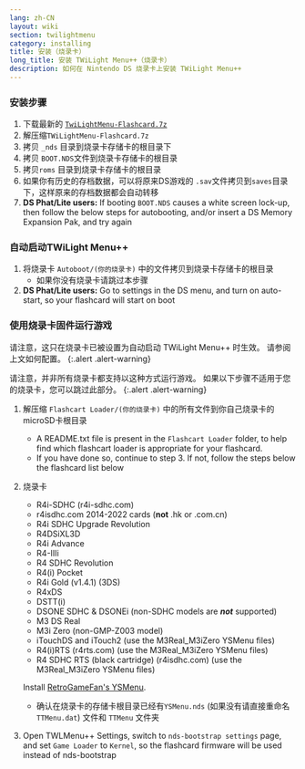 ```yaml
---
lang: zh-CN
layout: wiki
section: twilightmenu
category: installing
title: 安装（烧录卡）
long_title: 安装 TWiLight Menu++（烧录卡）
description: 如何在 Nintendo DS 烧录卡上安装 TWiLight Menu++
---
```


### 安装步骤
1. 下载最新的 [`TwiLightMenu-Flashcard.7z`](https://github.com/DS-Homebrew/TWiLightMenu/releases/latest/download/TWiLightMenu-Flashcard.7z)
1. 解压缩`TWiLightMenu-Flashcard.7z`
1. 拷贝 `_nds` 目录到烧录卡存储卡的根目录下
1. 拷贝 `BOOT.NDS`文件到烧录卡存储卡的根目录
1. 拷贝`roms` 目录到烧录卡存储卡的根目录
1. 如果你有历史的存档数据，可以将原来DS游戏的 `.sav`文件拷贝到`saves`目录下，这样原来的存档数据都会自动转移
1. **DS Phat/Lite users:** If booting `BOOT.NDS` causes a white screen lock-up, then follow the below steps for autobooting, and/or insert a DS Memory Expansion Pak, and try again

### 自动启动TWiLight Menu++
1. 将烧录卡 `Autoboot/(你的烧录卡)` 中的文件拷贝到烧录卡存储卡的根目录
   - 如果你没有烧录卡请跳过本步骤
1. **DS Phat/Lite users:** Go to settings in the DS menu, and turn on auto-start, so your flashcard will start on boot

### 使用烧录卡固件运行游戏

请注意，这只在烧录卡已被设置为自动启动 TWiLight Menu++ 时生效。 请参阅上文如何配置。
{:.alert .alert-warning}

请注意，并非所有烧录卡都支持以这种方式运行游戏。 如果以下步骤不适用于您的烧录卡，您可以跳过此部分。
{:.alert .alert-warning}

1. 解压缩 `Flashcart Loader/(你的烧录卡)` 中的所有文件到你自己烧录卡的microSD卡根目录
   - A README.txt file is present in the `Flashcart Loader` folder, to help find which flashcart loader is appropriate for your flashcard.
   - If you have done so, continue to step 3. If not, follow the steps below the flashcard list below

1. 烧录卡
   - R4i-SDHC (r4i-sdhc.com)
   - r4isdhc.com 2014-2022 cards (**not** .hk or .com.cn)
   - R4i SDHC Upgrade Revolution
   - R4DSiXL3D
   - R4i Advance
   - R4-IIIi
   - R4 SDHC Revolution
   - R4(i) Pocket
   - R4i Gold (v1.4.1) (3DS)
   - R4xDS
   - DSTT(i)
   - DSONE SDHC & DSONEi (non-SDHC models are ***not*** supported)
   - M3 DS Real
   - M3i Zero (non-GMP-Z003 model)
   - iTouchDS and iTouch2 (use the M3Real_M3iZero YSMenu files)
   - R4(i)RTS (r4rts.com) (use the M3Real_M3iZero YSMenu files)
   - R4 SDHC RTS (black cartridge) (r4isdhc.com) (use the M3Real_M3iZero YSMenu files)

   Install [RetroGameFan's YSMenu](https://gbatemp.net/download/35737/).
      - 确认在烧录卡的存储卡根目录已经有`YSMenu.nds` (如果没有请直接重命名`TTMenu.dat`) 文件和 `TTMenu` 文件夹
1. Open TWLMenu++ Settings, switch to `nds-bootstrap settings` page, and set `Game Loader` to `Kernel`, so the flashcard firmware will be used instead of nds-bootstrap
